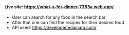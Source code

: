#### Live site: https://what-s-for-dinner-7383a.web.app/
* User can search for any food in the search bar
* After that one can find the recipes for their desired food
* API used: https://developer.edamam.com/
